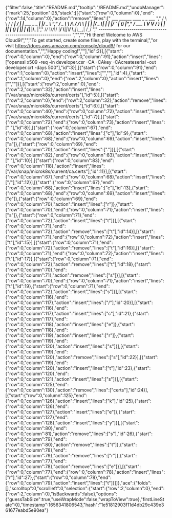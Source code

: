 {"filter":false,"title":"README.md","tooltip":"/README.md","undoManager":{"mark":25,"position":25,"stack":[[{"start":{"row":0,"column":0},"end":{"row":14,"column":0},"action":"remove","lines":["         ___        ______     ____ _                 _  ___  ","        / \\ \\      / / ___|   / ___| | ___  _   _  __| |/ _ \\ ","       / _ \\ \\ /\\ / /\\___ \\  | |   | |/ _ \\| | | |/ _` | (_) |","      / ___ \\ V  V /  ___) | | |___| | (_) | |_| | (_| |\\__, |","     /_/   \\_\\_/\\_/  |____/   \\____|_|\\___/ \\__,_|\\__,_|  /_/ "," ----------------------------------------------------------------- ","","","Hi there! Welcome to AWS Cloud9!","","To get started, create some files, play with the terminal,","or visit https://docs.aws.amazon.com/console/cloud9/ for our documentation.","","Happy coding!",""],"id":2}],[{"start":{"row":0,"column":0},"end":{"row":0,"column":91},"action":"insert","lines":["openssl x509 -req -in developer.csr -CA -CAkey -CAcreateserial -out developer.crt -days 500"],"id":3}],[{"start":{"row":0,"column":91},"end":{"row":1,"column":0},"action":"insert","lines":["",""],"id":4},{"start":{"row":1,"column":0},"end":{"row":2,"column":0},"action":"insert","lines":["",""]}],[{"start":{"row":2,"column":0},"end":{"row":2,"column":32},"action":"insert","lines":["/var/snap/microk8s/current/certs"],"id":5}],[{"start":{"row":2,"column":0},"end":{"row":2,"column":32},"action":"remove","lines":["/var/snap/microk8s/current/certs"],"id":6}],[{"start":{"row":0,"column":40},"end":{"row":0,"column":72},"action":"insert","lines":["/var/snap/microk8s/current/certs"],"id":7}],[{"start":{"row":0,"column":72},"end":{"row":0,"column":73},"action":"insert","lines":[" "],"id":8}],[{"start":{"row":0,"column":67},"end":{"row":0,"column":68},"action":"insert","lines":["c"],"id":9},{"start":{"row":0,"column":68},"end":{"row":0,"column":69},"action":"insert","lines":["a"]},{"start":{"row":0,"column":69},"end":{"row":0,"column":70},"action":"insert","lines":["."]}],[{"start":{"row":0,"column":82},"end":{"row":0,"column":83},"action":"insert","lines":[" "],"id":10}],[{"start":{"row":0,"column":83},"end":{"row":0,"column":118},"action":"insert","lines":["/var/snap/microk8s/current/ca.certs"],"id":11}],[{"start":{"row":0,"column":67},"end":{"row":0,"column":68},"action":"insert","lines":["/"],"id":12}],[{"start":{"row":0,"column":67},"end":{"row":0,"column":68},"action":"insert","lines":["c"],"id":13},{"start":{"row":0,"column":68},"end":{"row":0,"column":69},"action":"insert","lines":["e"]},{"start":{"row":0,"column":69},"end":{"row":0,"column":70},"action":"insert","lines":["r"]},{"start":{"row":0,"column":70},"end":{"row":0,"column":71},"action":"insert","lines":["s"]},{"start":{"row":0,"column":71},"end":{"row":0,"column":72},"action":"insert","lines":["t"]}],[{"start":{"row":0,"column":71},"end":{"row":0,"column":72},"action":"remove","lines":["t"],"id":14}],[{"start":{"row":0,"column":71},"end":{"row":0,"column":72},"action":"insert","lines":["t"],"id":15}],[{"start":{"row":0,"column":71},"end":{"row":0,"column":72},"action":"remove","lines":["t"],"id":16}],[{"start":{"row":0,"column":71},"end":{"row":0,"column":72},"action":"insert","lines":["t"],"id":17}],[{"start":{"row":0,"column":71},"end":{"row":0,"column":72},"action":"remove","lines":["t"],"id":18},{"start":{"row":0,"column":70},"end":{"row":0,"column":71},"action":"remove","lines":["s"]}],[{"start":{"row":0,"column":70},"end":{"row":0,"column":71},"action":"insert","lines":["t"],"id":19},{"start":{"row":0,"column":71},"end":{"row":0,"column":72},"action":"insert","lines":["s"]}],[{"start":{"row":0,"column":116},"end":{"row":0,"column":117},"action":"insert","lines":["/"],"id":20}],[{"start":{"row":0,"column":116},"end":{"row":0,"column":117},"action":"insert","lines":["c"],"id":21},{"start":{"row":0,"column":117},"end":{"row":0,"column":118},"action":"insert","lines":["e"]},{"start":{"row":0,"column":118},"end":{"row":0,"column":119},"action":"insert","lines":["r"]},{"start":{"row":0,"column":119},"end":{"row":0,"column":120},"action":"insert","lines":["s"]}],[{"start":{"row":0,"column":119},"end":{"row":0,"column":120},"action":"remove","lines":["s"],"id":22}],[{"start":{"row":0,"column":119},"end":{"row":0,"column":120},"action":"insert","lines":["t"],"id":23},{"start":{"row":0,"column":120},"end":{"row":0,"column":121},"action":"insert","lines":["s"]}],[{"start":{"row":0,"column":125},"end":{"row":0,"column":130},"action":"remove","lines":["certs"],"id":24}],[{"start":{"row":0,"column":125},"end":{"row":0,"column":126},"action":"insert","lines":["k"],"id":25},{"start":{"row":0,"column":126},"end":{"row":0,"column":127},"action":"insert","lines":["e"]},{"start":{"row":0,"column":127},"end":{"row":0,"column":128},"action":"insert","lines":["y"]}],[{"start":{"row":0,"column":80},"end":{"row":0,"column":81},"action":"remove","lines":["s"],"id":26},{"start":{"row":0,"column":79},"end":{"row":0,"column":80},"action":"remove","lines":["t"]},{"start":{"row":0,"column":78},"end":{"row":0,"column":79},"action":"remove","lines":["r"]},{"start":{"row":0,"column":77},"end":{"row":0,"column":78},"action":"remove","lines":["e"]}],[{"start":{"row":0,"column":77},"end":{"row":0,"column":78},"action":"insert","lines":["r"],"id":27},{"start":{"row":0,"column":78},"end":{"row":0,"column":79},"action":"insert","lines":["t"]}]]},"ace":{"folds":[],"scrolltop":0,"scrollleft":0,"selection":{"start":{"row":2,"column":0},"end":{"row":2,"column":0},"isBackwards":false},"options":{"guessTabSize":true,"useWrapMode":false,"wrapToView":true},"firstLineState":0},"timestamp":1656341806543,"hash":"1e51812903f11d4db29c439e361677eabd5e90ea"}